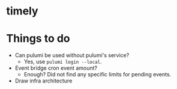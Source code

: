 # timely

# Things to do

- Can pulumi be used without pulumi's service?
    - Yes, use `pulumi login --local`.
- Event bridge cron event amount?
    - Enough? Did not find any specific limits for pending events.
- Draw infra architecture
